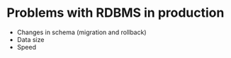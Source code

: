# Problems with RDBMS in production


* Changes in schema (migration and rollback)
* Data size
* Speed


